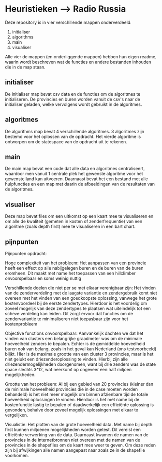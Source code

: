 # Heuristieken --> Radio Russia

Deze repository is in vier verschillende mappen onderverdeeld:

1) initialiser
2) algorithms
3) main
4) visualiser

Alle vier de mappen (en onderliggende mappen) hebben hun eigen readme, waarin wordt beschreven wat de functies en andere bestanden inhouden die in de map staan.

## initialiser
De initialiser map bevat csv data en de functies om de algoritmes te initialiseren. De provincies en buren worden vanuit de csv's naar de initialiser geladen, welke vervolgens wordt gebruikt in de algoritmes.

## algoritmes
De algorithms map bevat 4 verschillende algoritmes. 3 algoritmes zijn bestemd voor het oplossen van de opdracht. Het vierde algoritme is ontworpen om de statespace van de opdracht uit te rekenen. 

## main
De main map bevat een code dat alle data en algoritmes centraliseert, waardoor men vanuit 1 centrale plek het gewenste algoritme voor het gewenste land kan uitvoeren. Daarnaast bevat het een bestand met alle hulpfuncties en een map met daarin de afbeeldingen van de resultaten van de algoritmes.

## visualiser
Deze map bevat files om een uitkomst op een kaart mee te visualiseren en om alle de kwaliteit (gemeten in kosten of zenderfrequentie) van een algoritme (zoals depth first) mee te visualiseren in een bart chart.

## pijnpunten
Pijnpunten opdracht:

Hoge complexiteit van het probleem:
    Het aanpassen van een provincie heeft een effect op alle nabijgelegen buren en de buren van de buren eromheen.
    Dit maakt met name het toepassen van een hillclimber onvoorspelbaar en soms weinig nuttig

Verschillende doelen die niet per se met elkaar verenigbaar zijn:
    Het vinden van de zenderverdeling met de laagste variantie en zendergebruik komt niet overeen met het vinden van
    een goedkoopste oplossing, vanwege het grote kostenvoordeel bij de eerste zendertypes. Hierdoor is het 
    voordelig om zoveel mogelijk van deze zendertypes te plaatsen wat uiteindelijk tot een scheve verdeling kan
    leiden. Dit zorgt ervoor dat functies om de zendervariantie te minimaliseren niet toepasbaar zijn voor het 
    kostenprobleem

Objective functions onvoorspelbaar:
    Aanvankelijk dachten we dat het vinden van clusters een belangrijke graadmeter was om de minimale hoeveelheid zenders
    te bepalen. Echter is de gemiddelde hoeveelheid buren ook van belang, zoals in het geval kan Nederland
    (ons testvoorbeeld) blijkt. Hier is de maximale grootte van een cluster 3 provincies, maar is het niet gelukt een driezenderoplossing te vinden. Hierbij zijn alle driezendermogelijkheden doorgenomen, want bij drie zenders was de state space slechts 3^12, wat neerkomt op ongeveer een half miljoen mogelijkheden.

Grootte van het probleem:
    Al bij een gebied van 20 provincies (kleiner dan de minimale hoeveelheid provincies die in de case moeten worden 
    behandeld) is het niet meer mogelijk om binnen afzienbare tijd de totale hoeveelheid oplossingen te vinden. 
    Hierdoor is het met name bij de kostenfunctie lastig te bepalen of daadwerkelijk een efficiënte oplossing is
    gevonden, behalve door zoveel mogelijk oplossingen met elkaar te vergelijken.

Visualistie: 
    Het plotten van de grote hoeveelheid data. Met name bij depth first kunnen miljoenen mogelijkheden worden getest. Dit vereist een efficiënte verwerking van de data. Daarnaast kwamen de namen van de provincies in de internetbronnen niet overeen met de namen van de provincies in de shapefiles om de kaart mee weer te geven. Om deze reden zijn bij afwijkingen alle namen aangepast naar zoals ze in de shapefile voorkomen.
